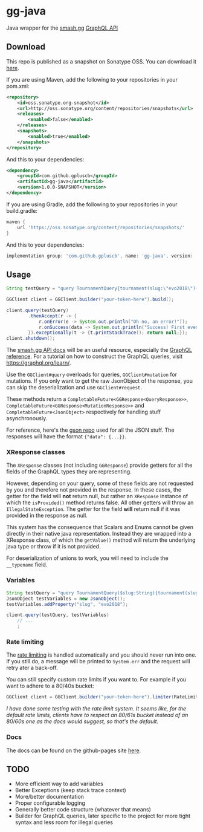 # gg-java
Java wrapper for the [smash.gg](https://smash.gg) [GraphQL API](https://developer.smash.gg/docs/intro)

## Download
This repo is published as a snapshot on Sonatype OSS. You can download it [here](https://oss.sonatype.org/content/repositories/snapshots/com/github/gpluscb/gg-java/).

If you are using Maven, add the following to your repositories in your pom.xml:
```xml
<repository>
    <id>oss.sonatype.org-snapshot</id>
    <url>http://oss.sonatype.org/content/repositories/snapshots</url>
    <releases>
        <enabled>false</enabled>
    </releases>
    <snapshots>
        <enabled>true</enabled>
    </snapshots>
</repository>
```
And this to your dependencies:
```xml
<dependency>
    <groupId>com.github.gpluscb</groupId>
    <artifactId>gg-java</artifactId>
    <version>1.0.0-SNAPSHOT</version>
</dependency>
```
If you are using Gradle, add the following to your repositories in your build.gradle:
```gradle
maven {
    url 'https://oss.sonatype.org/content/repositories/snapshots/'
}
```
And this to your dependencies:
```gradle
implementation group: 'com.github.gpluscb', name: 'gg-java', version: '1.0.0-SNAPSHOT'
```

## Usage
```java
String testQuery = "query TournamentQuery{tournament(slug:\"evo2018\"){events{name standings(query:{page:1,perPage:3}){nodes{standing entrant{name}}}}}}";

GGClient client = GGClient.builder("your-token-here").build();

client.query(testQuery)
        .thenAccept(r -> {
            r.onError(e -> System.out.println("Oh no, an error!"));
            r.onSuccess(data -> System.out.println("Success! First event name: " + data.getTournament().getEvents().get(0).getName().getValue()));
        }).exceptionally(t -> {t.printStackTrace(); return null;});
client.shutdown();
```

The [smash.gg API docs](https://developer.smash.gg/docs/intro) will be an useful resource, especially the [GraphQL reference](https://developer.smash.gg/reference).
For a tutorial on how to construct the GraphQL queries, visit https://graphql.org/learn/.

Use the `GGClient#query` overloads for queries, `GGClient#mutation` for mutations. If you only want to get the raw JsonObject of the response, you can skip the deserialization and use `GGClient#request`.

These methods return a `CompletableFuture<GGResponse<QueryResponse>>`, `CompletableFuture<GGResponse<MutationResponse>>` and `CompletableFuture<JsonObject>` respectively for handling stuff asynchronously.

For reference, here's the [gson repo](https://github.com/google/gson) used for all the JSON stuff.
The responses will have the format `{"data": {...}}`.

### XResponse classes
The `XResponse` classes (not including `GGResponse`) provide getters for all the fields of the GraphQL types they are representing.

However, depending on your query, some of these fields are not requested by you and therefore not provided in the response.
In these cases, the getter for the field will **not** return null, but rather an `XResponse` instance of which the `isProvided()` method returns false.
All other getters will throw an `IllegalStateException`.
The getter for the field **will** return null if it was provided in the response as null.

This system has the consequence that Scalars and Enums cannot be given directly in their native java representation.
Instead they are wrapped into a XResponse class, of which the `getValue()` method will return the underlying java type or throw if it is not provided.

For deserialization of unions to work, you will need to include the `__typename` field.

### Variables
```java
String testQuery = "query TournamentQuery($slug:String){tournament(slug:$slug){events{name standings(query:{page:1,perPage:3}){nodes{standing entrant{name}}}}}}";
JsonObject testVariables = new JsonObject();
testVariables.addProperty("slug", "evo2018");

client.query(testQuery, testVariables)
    // ...
    ;
```

### Rate limiting
The [rate limiting](https://developer.smash.gg/docs/rate-limits) is handled automatically and you should never run into one.
If you still do, a message will be printed to `System.err` and the request will retry ater a back-off.

You can still specify custom rate limits if you want to.
For example if you want to adhere to a 80/40s bucket:
```java
GGClient client = GGClient.builder("your-token-here").limiter(RateLimiter.bucketBuilder().tasksPerPeriod(80).period(40000L).build()).build();
```

*I have done some testing with the rate limit system.
It seems like, for the default rate limits, clients have to respect an 80/61s bucket instead of an 80/60s one as the docs would suggest, so that's the default.*

### Docs
The docs can be found on the github-pages site [here](https://gpluscb.github.io/gg-java).

## TODO
* More efficient way to add variables
* Better Exceptions (keep stack trace context)
* More/better documentation
* Proper configurable logging
* Generally better code structure (whatever that means)
* Builder for GraphQL queries, later specific to the project for more tight syntax and less room for illegal queries
